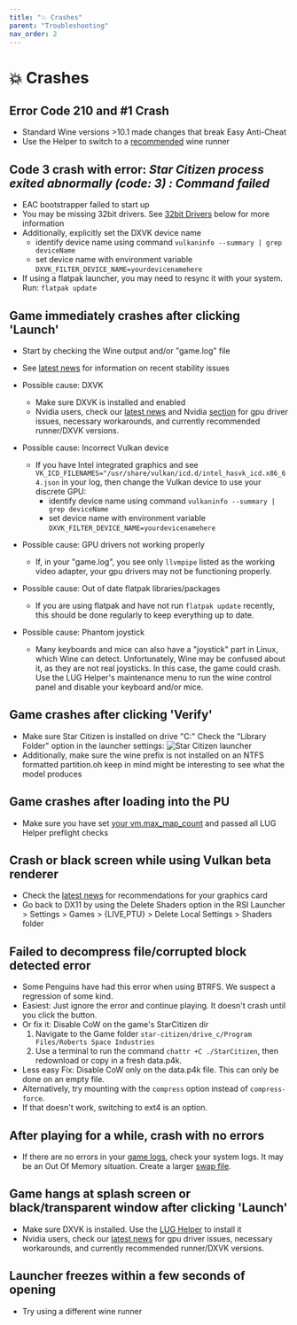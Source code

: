 ```yaml
---
title: "💥 Crashes"
parent: "Troubleshooting"
nav_order: 2
---
```


# 💥 Crashes

## Error Code 210 and #1 Crash
- Standard Wine versions >10.1 made changes that break Easy Anti-Cheat
- Use the Helper to switch to a [recommended](/Tips-and-Tricks#recommended-runners) wine runner


## Code 3 crash with error: *Star Citizen process exited abnormally (code: 3) : Command failed*
- EAC bootstrapper failed to start up
- You may be missing 32bit drivers. See [32bit Drivers](32bit-drivers) below for more information
- Additionally, explicitly set the DXVK device name
  - identify device name using command `vulkaninfo --summary | grep deviceName`
  - set device name with environment variable `DXVK_FILTER_DEVICE_NAME=yourdevicenamehere`
- If using a flatpak launcher, you may need to resync it with your system. Run: `flatpak update`


## Game immediately crashes after clicking 'Launch'
- Start by checking the Wine output and/or "game.log" file

- See [latest news](/#general-news) for information on recent stability issues

- Possible cause: DXVK
  - Make sure DXVK is installed and enabled
  - Nvidia users, check our [latest news](/#news) and Nvidia [section](nvidia) for gpu driver issues, necessary workarounds, and currently recommended runner/DXVK versions.

- Possible cause: Incorrect Vulkan device
  - If you have Intel integrated graphics and see  
    `VK_ICD_FILENAMES="/usr/share/vulkan/icd.d/intel_hasvk_icd.x86_64.json` in your log, then change the Vulkan device to use your discrete GPU:
    - identify device name using command `vulkaninfo --summary | grep deviceName`
    - set device name with environment variable `DXVK_FILTER_DEVICE_NAME=yourdevicenamehere`

- Possible cause: GPU drivers not working properly
  - If, in your "game.log", you see only `llvmpipe` listed as the working video adapter, your gpu drivers may not be functioning properly.

- Possible cause: Out of date flatpak libraries/packages
  - If you are using flatpak and have not run `flatpak update` recently, this should be done regularly to keep everything up to date.

- Possible cause: Phantom joystick
  - Many keyboards and mice can also have a "joystick" part in Linux, which Wine can detect. Unfortunately, Wine may be confused about it, as they are not real joysticks. In this case, the game could crash. Use the LUG Helper's maintenance menu to run the wine control panel and disable your keyboard and/or mice.


## Game crashes after clicking 'Verify'
- Make sure Star Citizen is installed on drive "C:\" Check the "Library Folder" option in the launcher settings:
![Star Citizen launcher](https://github.com/user-attachments/assets/0ac1ed3a-4c3c-43b9-b93a-a4865e63f784)
- Additionally, make sure the wine prefix is not installed on an NTFS formatted partition.oh keep in mind might be interesting to see what the model produces


## Game crashes after loading into the PU
- Make sure you have set [your vm.max_map_count](/Alternative-Installations#prerequisites) and passed all LUG Helper preflight checks


## Crash or black screen while using Vulkan beta renderer
- Check the [latest news](/#news) for recommendations for your graphics card
- Go back to DX11 by using the Delete Shaders option in the RSI Launcher > Settings > Games > {LIVE,PTU} > Delete  Local Settings > Shaders folder


## Failed to decompress file/corrupted block detected error
- Some Penguins have had this error when using BTRFS. We suspect a regression of some kind.
- Easiest: Just ignore the error and continue playing. It doesn't crash until you click the button.
- Or fix it: Disable CoW on the game's StarCitizen dir
  1. Navigate to the Game folder `star-citizen/drive_c/Program Files/Roberts Space Industries`
  2. Use a terminal to run the command ```chattr +C ./StarCitizen```, then redownload or copy in a fresh data.p4k.
- Less easy Fix: Disable CoW only on the data.p4k file. This can only be done on an empty file.
- Alternatively, try mounting with the `compress` option instead of `compress-force`.
- If that doesn't work, switching to ext4 is an option.


## After playing for a while, crash with no errors
  - If there are no errors in your [game logs](/Troubleshooting/#gathering-logs), check your system logs. It may be an Out Of Memory situation. Create a larger [swap file](/Performance-Tuning#zram--swap).


## Game hangs at splash screen or black/transparent window after clicking 'Launch'
- Make sure DXVK is installed. Use the [LUG Helper](/Tips-and-Tricks#updating-dxvk-within-a-wine-prefix) to install it
- Nvidia users, check our [latest news](/#news) for gpu driver issues, necessary workarounds, and currently recommended runner/DXVK versions.


## Launcher freezes within a few seconds of opening
- Try using a different wine runner
